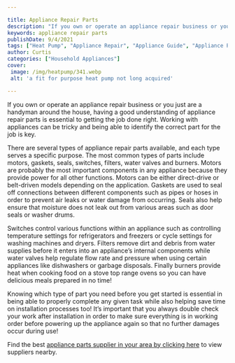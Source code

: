 ```yaml
---

title: Appliance Repair Parts
description: "If you own or operate an appliance repair business or you just are a handyman around the house, having a good understanding of app...get the full scoop"
keywords: appliance repair parts
publishDate: 9/4/2021
tags: ["Heat Pump", "Appliance Repair", "Appliance Guide", "Appliance Parts"]
author: Curtis
categories: ["Household Appliances"]
cover: 
 image: /img/heatpump/341.webp
 alt: 'a fit for purpose heat pump not long acquired'

---
```


If you own or operate an appliance repair business or you just are a handyman around the house, having a good understanding of appliance repair parts is essential to getting the job done right. Working with appliances can be tricky and being able to identify the correct part for the job is key.

There are several types of appliance repair parts available, and each type serves a specific purpose. The most common types of parts include motors, gaskets, seals, switches, filters, water valves and burners. Motors are probably the most important components in any appliance because they provide power for all other functions. Motors can be either direct-drive or belt-driven models depending on the application. Gaskets are used to seal off connections between different components such as pipes or hoses in order to prevent air leaks or water damage from occurring. Seals also help ensure that moisture does not leak out from various areas such as door seals or washer drums.

Switches control various functions within an appliance such as controlling temperature settings for refrigerators and freezers or cycle settings for washing machines and dryers. Filters remove dirt and debris from water supplies before it enters into an appliance’s internal components while water valves help regulate flow rate and pressure when using certain appliances like dishwashers or garbage disposals. Finally burners provide heat when cooking food on a stove top range ovens so you can have delicious meals prepared in no time!

Knowing which type of part you need before you get started is essential in being able to properly complete any given task while also helping save time on installation processes too! It’s important that you always double check your work after installation in order to make sure everything is in working order before powering up the appliance again so that no further damages occur during use!

Find the best <a href="/pages/appliance-parts-suppliers/">appliance parts supplier in your area by clicking here</a> to view suppliers nearby.

